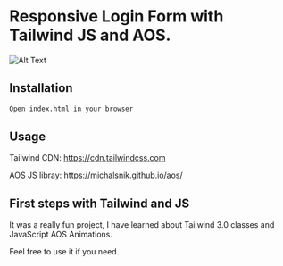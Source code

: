 # Responsive Login Form with Tailwind JS and AOS. 

![Alt Text](VIDEO)
## Installation

```bash
Open index.html in your browser
```



## Usage

Tailwind CDN:
https://cdn.tailwindcss.com

AOS JS libray:
https://michalsnik.github.io/aos/




## First steps with Tailwind and JS
It was a really fun project, I have learned about Tailwind 3.0 classes and JavaScript AOS Animations. 

Feel free to use it if you need. 



